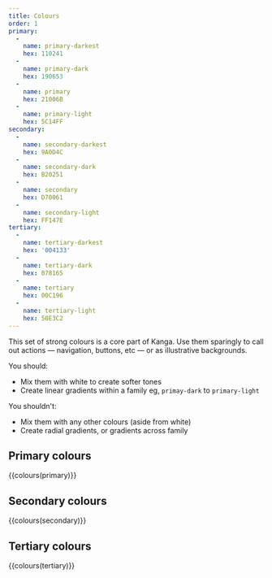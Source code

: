 ```yaml
---
title: Colours
order: 1
primary:
  -
    name: primary-darkest
    hex: 110241
  -
    name: primary-dark
    hex: 190653
  -
    name: primary
    hex: 21006B
  -
    name: primary-light
    hex: 5C14FF
secondary:
  -
    name: secondary-darkest
    hex: 9A0D4C
  -
    name: secondary-dark
    hex: B20251
  -
    name: secondary
    hex: D70061
  -
    name: secondary-light
    hex: FF147E
tertiary:
  -
    name: tertiary-darkest
    hex: '004133'
  -
    name: tertiary-dark
    hex: 078165
  -
    name: tertiary
    hex: 00C196
  -
    name: tertiary-light
    hex: 50E3C2    
---
```

This set of strong colours is a core part of Kanga. Use them sparingly to call out actions — navigation, buttons, etc — or as illustrative backgrounds.

You should:

* Mix them with white to create softer tones
* Create linear gradients within a family eg, `primay-dark` to `primary-light`

You shouldn't:

* Mix them with any other colours (aside from white)
* Create radial gradients, or gradients across family

## Primary colours

{{colours(primary)}}

## Secondary colours

{{colours(secondary)}}

## Tertiary colours

{{colours(tertiary)}}